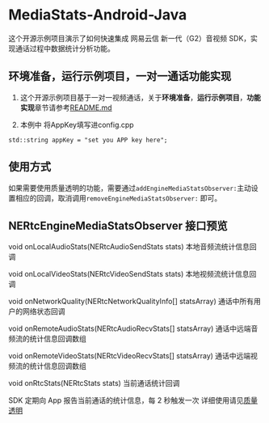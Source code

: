 # MediaStats-Android-Java这个开源示例项目演示了如何快速集成 网易云信 新一代（G2）音视频 SDK，实现通话过程中数据统计分析功能。## 环境准备，运行示例项目，一对一通话功能实现1. 这个开源示例项目基于一对一视频通话，关于**环境准备**，**运行示例项目**，**功能实现**章节请参考[README.md](https://github.com/netease-im/Basic-Video-Call/tree/master/One-to-One-Video/NERtcSample-1to1-Android-Java)2. 本例中 将AppKey填写进config.cpp```std::string appKey = "set you APP key here";```## 使用方式如果需要使用质量透明的功能，需要通过`addEngineMediaStatsObserver:`主动设置相应的回调，取消调用`removeEngineMediaStatsObserver:` 即可。## NERtcEngineMediaStatsObserver 接口预览void	onLocalAudioStats(NERtcAudioSendStats stats)本地音频流统计信息回调void	onLocalVideoStats(NERtcVideoSendStats stats)本地视频流统计信息回调void	onNetworkQuality(NERtcNetworkQualityInfo[] statsArray)通话中所有用户的网络状态回调void	onRemoteAudioStats(NERtcAudioRecvStats[] statsArray)通话中远端音频流的统计信息回调数组void	onRemoteVideoStats(NERtcVideoRecvStats[] statsArray)通话中远端视频流的统计信息回调数组void	onRtcStats(NERtcStats stats)当前通话统计回调SDK 定期向 App 报告当前通话的统计信息，每 2 秒触发一次详细使用请见[质量透明](https://dev.yunxin.163.com/docs/product/%E9%9F%B3%E8%A7%86%E9%A2%91%E9%80%9A%E8%AF%9DG2/SDK%E5%BC%80%E5%8F%91%E9%9B%86%E6%88%90/Android%E5%BC%80%E5%8F%91%E9%9B%86%E6%88%90/%E8%B4%A8%E9%87%8F%E9%80%8F%E6%98%8E)